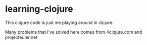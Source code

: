 # learning-clojure

This clojure code is just me playing around in clojure.

Many problems that I've solved here comes from 4clojure.com and projecteuler.net.
